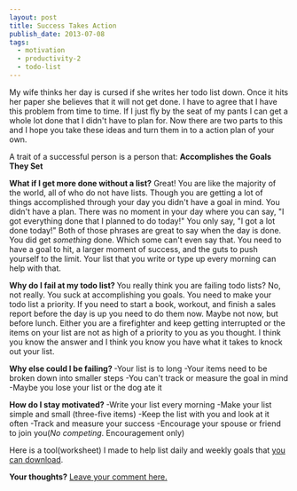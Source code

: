```yaml
---
layout: post
title: Success Takes Action
publish_date: 2013-07-08
tags:
  - motivation
  - productivity-2
  - todo-list
---
```


My wife thinks her day is cursed if she writes her todo list down. Once it hits her paper she believes that it will not get done. I have to agree that I have this problem from time to time. If I just fly by the seat of my pants I can get a whole lot done that I didn't have to plan for. Now there are two parts to this and I hope you take these ideas and turn them in to a action plan of your own.

A trait of a successful person is a person that: <strong>Accomplishes the Goals They Set</strong>

<strong>What if I get more done without a list?</strong>
Great! You are like the majority of the world, all of who do not have lists. Though you are getting a lot of things accomplished through your day you didn't have a goal in mind. You didn't have a plan. There was no moment in your day where you can say, "I got everything done that I planned to do today!" You only say, "I got a lot done today!" Both of those phrases are great to say when the day is done. You did get <em>something</em> done. Which some can't even say that. You need to have a goal to hit, a larger moment of success, and the guts to push yourself to the limit. Your list that you write or type up every morning can help with that.

<strong>Why do I fail at my todo list?
</strong>You really think you are failing todo lists? No, not really. You suck at accomplishing you goals. You need to make your todo list a priority. If you need to start a book, workout, and finish a sales report before the day is up you need to do them now. Maybe not now, but before lunch. Either you are a firefighter and keep getting interrupted or the items on your list are not as high of a priority to you as you thought. I think you know the answer and I think you know you have what it takes to knock out your list.

<strong>Why else could I be failing?
</strong>-Your list is to long
-Your items need to be broken down into smaller steps
-You can't track or measure the goal in mind
-Maybe you lose your list or the dog ate it

<strong>How do I stay motivated?
</strong>-Write your list every morning
-Make your list simple and small (three-five items)
-Keep the list with you and look at it often
-Track and measure your success
-Encourage your spouse or friend to join you(<em>No competing</em>. Encouragement only)

Here is a tool(worksheet) I made to help list daily and weekly goals that <a title="Creating Productive Moments" href="https://www.chancesmith.org/creating-productive-moments/" target="_blank">you can download</a>.

<strong>Your thoughts?</strong> <a href="#disqus_thread">Leave your comment here.</a>
